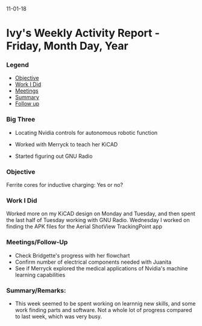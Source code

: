 11-01-18
# Ivy's Weekly Activity Report - Friday, Month Day, Year
### Legend
 - [Objective](#objective)
 - [Work I Did](#work-i-did)
 - [Meetings](#meetings)
 - [Summary](#summary)
 - [Follow up](#follow-up)

### Big Three

- Locating Nvidia controls for autonomous robotic function

- Worked with Merryck to teach her KiCAD

- Started figuring out GNU Radio

### Objective

Ferrite cores for inductive charging: Yes or no?

### Work I Did

Worked more on my KiCAD design on Monday and Tuesday, and then spent the last half of Tuesday working with GNU Radio. Wednesday I worked on finding the APK files for the Aerial ShotView TrackingPoint app


### Meetings/Follow-Up
  - Check Bridgette's progress with her flowchart
  - Confirm number of electrical components needed with Juanita
  - See if Merryck explored the medical applications of Nvidia's machine learning capabilities

### Summary/Remarks:
- This week seemed to be spent working on learnnig new skills, and some work finding parts and software. Not a whole lot of progress compared to last week, which was very busy.
